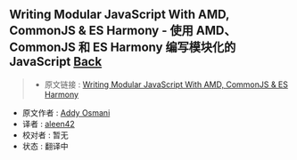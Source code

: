 ## Writing Modular JavaScript With AMD, CommonJS & ES Harmony - 使用 AMD、CommonJS 和 ES Harmony 编写模块化的 JavaScript [**Back**](./../translation.md)

> * 原文链接 : [Writing Modular JavaScript With AMD, CommonJS & ES Harmony](https://addyosmani.com/writing-modular-js/)
* 原文作者 : [Addy Osmani](http://twitter.com/addyosmani)
* 译者 : [aleen42](https://github.com/aleen42) 
* 校对者 : 暂无
* 状态 : 翻译中
